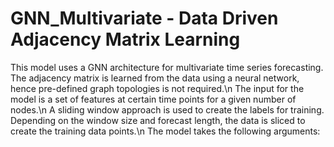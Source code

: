 # GNN_Multivariate - Data Driven Adjacency Matrix Learning
This model uses a GNN architecture for multivariate time series forecasting.<br />
The adjacency matrix is learned from the data using a neural network, hence pre-defined graph topologies is not required.\n
The input for the model is a set of features at certain time points for a given number of nodes.\n
A sliding window approach is used to create the labels for training. Depending on the window size and forecast length, the data is sliced to create the training data points.\n
The model takes the following arguments:
